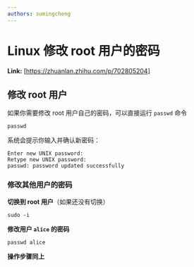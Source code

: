```yaml
---
authors: sumingcheng
---
```

# Linux 修改 root 用户的密码



 **Link:** [https://zhuanlan.zhihu.com/p/702805204]

## 修改 root 用户  

如果你需要修改 root 用户自己的密码，可以直接运行 `passwd` 命令

```
passwd 
```

系统会提示你输入并确认新密码：

```
Enter new UNIX password:
Retype new UNIX password:
passwd: password updated successfully 
```
### 修改其他用户的密码  

**切换到 root 用户**（如果还没有切换）

```
sudo -i 
```

**修改用户 `alice` 的密码**

```
passwd alice 
```

**操作步骤同上**

